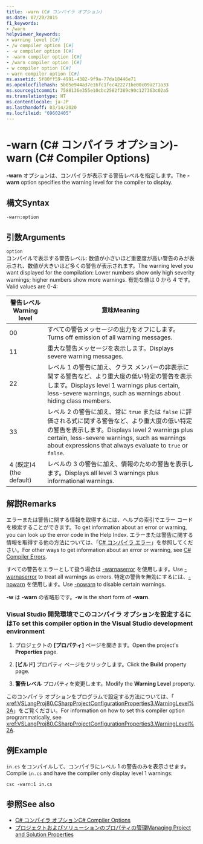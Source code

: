 ```yaml
---
title: -warn (C# コンパイラ オプション)
ms.date: 07/20/2015
f1_keywords:
- /warn
helpviewer_keywords:
- warning level [C#]
- /w compiler option [C#]
- -w compiler option [C#]
- -warn compiler option [C#]
- /warn compiler option [C#]
- w compiler option [C#]
- warn compiler option [C#]
ms.assetid: 5f80ff59-4991-4382-9f9a-77da18446e71
ms.openlocfilehash: 5b05e944a37e16fc1fcc422271be00c09a271a33
ms.sourcegitcommit: 7588136e355e10cbc2582f389c90c127363c02a5
ms.translationtype: HT
ms.contentlocale: ja-JP
ms.lasthandoff: 03/14/2020
ms.locfileid: "69602405"
---
```

# <a name="-warn-c-compiler-options"></a><span data-ttu-id="66107-102">-warn (C# コンパイラ オプション)</span><span class="sxs-lookup"><span data-stu-id="66107-102">-warn (C# Compiler Options)</span></span>
<span data-ttu-id="66107-103">**-warn** オプションは、コンパイラが表示する警告レベルを指定します。</span><span class="sxs-lookup"><span data-stu-id="66107-103">The **-warn** option specifies the warning level for the compiler to display.</span></span>  
  
## <a name="syntax"></a><span data-ttu-id="66107-104">構文</span><span class="sxs-lookup"><span data-stu-id="66107-104">Syntax</span></span>  
  
```console  
-warn:option  
```  
  
## <a name="arguments"></a><span data-ttu-id="66107-105">引数</span><span class="sxs-lookup"><span data-stu-id="66107-105">Arguments</span></span>  
 `option`  
 <span data-ttu-id="66107-106">コンパイルで表示する警告レベル: 数値が小さいほど重要度が高い警告のみが表示され、数値が大きいほど多くの警告が表示されます。</span><span class="sxs-lookup"><span data-stu-id="66107-106">The warning level you want displayed for the compilation: Lower numbers show only high severity warnings; higher numbers show more warnings.</span></span> <span data-ttu-id="66107-107">有効な値は 0 から 4 です。</span><span class="sxs-lookup"><span data-stu-id="66107-107">Valid values are 0-4:</span></span>  
  
|<span data-ttu-id="66107-108">警告レベル</span><span class="sxs-lookup"><span data-stu-id="66107-108">Warning level</span></span>|<span data-ttu-id="66107-109">意味</span><span class="sxs-lookup"><span data-stu-id="66107-109">Meaning</span></span>|  
|-------------------|-------------|  
|<span data-ttu-id="66107-110">0</span><span class="sxs-lookup"><span data-stu-id="66107-110">0</span></span>|<span data-ttu-id="66107-111">すべての警告メッセージの出力をオフにします。</span><span class="sxs-lookup"><span data-stu-id="66107-111">Turns off emission of all warning messages.</span></span>|  
|<span data-ttu-id="66107-112">1</span><span class="sxs-lookup"><span data-stu-id="66107-112">1</span></span>|<span data-ttu-id="66107-113">重大な警告メッセージを表示します。</span><span class="sxs-lookup"><span data-stu-id="66107-113">Displays severe warning messages.</span></span>|  
|<span data-ttu-id="66107-114">2</span><span class="sxs-lookup"><span data-stu-id="66107-114">2</span></span>|<span data-ttu-id="66107-115">レベル 1 の警告に加え、クラス メンバーの非表示に関する警告など、より重大度の低い特定の警告を表示します。</span><span class="sxs-lookup"><span data-stu-id="66107-115">Displays level 1 warnings plus certain, less-severe warnings, such as warnings about hiding class members.</span></span>|  
|<span data-ttu-id="66107-116">3</span><span class="sxs-lookup"><span data-stu-id="66107-116">3</span></span>|<span data-ttu-id="66107-117">レベル 2 の警告に加え、常に `true` または `false` に評価される式に関する警告など、より重大度の低い特定の警告を表示します。</span><span class="sxs-lookup"><span data-stu-id="66107-117">Displays level 2 warnings plus certain, less-severe warnings, such as warnings about expressions that always evaluate to `true` or `false`.</span></span>|  
|<span data-ttu-id="66107-118">4 (既定)</span><span class="sxs-lookup"><span data-stu-id="66107-118">4 (the default)</span></span>|<span data-ttu-id="66107-119">レベルの 3 の警告に加え、情報のための警告を表示します。</span><span class="sxs-lookup"><span data-stu-id="66107-119">Displays all level 3 warnings plus informational warnings.</span></span>|  
  
## <a name="remarks"></a><span data-ttu-id="66107-120">解説</span><span class="sxs-lookup"><span data-stu-id="66107-120">Remarks</span></span>  
 <span data-ttu-id="66107-121">エラーまたは警告に関する情報を取得するには、ヘルプの索引でエラー コードを検索することができます。</span><span class="sxs-lookup"><span data-stu-id="66107-121">To get information about an error or warning, you can look up the error code in the Help Index.</span></span> <span data-ttu-id="66107-122">エラーまたは警告に関する情報を取得する他の方法については、「[C# コンパイラ エラー](../compiler-messages/index.md)」を参照してください。</span><span class="sxs-lookup"><span data-stu-id="66107-122">For other ways to get information about an error or warning, see [C# Compiler Errors](../compiler-messages/index.md).</span></span>  
  
 <span data-ttu-id="66107-123">すべての警告をエラーとして扱う場合は [-warnaserror](./warnaserror-compiler-option.md) を使用します。</span><span class="sxs-lookup"><span data-stu-id="66107-123">Use [-warnaserror](./warnaserror-compiler-option.md) to treat all warnings as errors.</span></span> <span data-ttu-id="66107-124">特定の警告を無効にするには、[-nowarn](./nowarn-compiler-option.md) を使用します。</span><span class="sxs-lookup"><span data-stu-id="66107-124">Use [-nowarn](./nowarn-compiler-option.md) to disable certain warnings.</span></span>  
  
 <span data-ttu-id="66107-125">**-w** は **-warn** の省略形です。</span><span class="sxs-lookup"><span data-stu-id="66107-125">**-w** is the short form of **-warn**.</span></span>  
  
### <a name="to-set-this-compiler-option-in-the-visual-studio-development-environment"></a><span data-ttu-id="66107-126">Visual Studio 開発環境でこのコンパイラ オプションを設定するには</span><span class="sxs-lookup"><span data-stu-id="66107-126">To set this compiler option in the Visual Studio development environment</span></span>  
  
1. <span data-ttu-id="66107-127">プロジェクトの **[プロパティ]** ページを開きます。</span><span class="sxs-lookup"><span data-stu-id="66107-127">Open the project's **Properties** page.</span></span>  
  
2. <span data-ttu-id="66107-128">**[ビルド]** プロパティ ページをクリックします。</span><span class="sxs-lookup"><span data-stu-id="66107-128">Click the **Build** property page.</span></span>  
  
3. <span data-ttu-id="66107-129">**警告レベル** プロパティを変更します。</span><span class="sxs-lookup"><span data-stu-id="66107-129">Modify the **Warning Level** property.</span></span>  
  
 <span data-ttu-id="66107-130">このコンパイラ オプションをプログラムで設定する方法については、「 <xref:VSLangProj80.CSharpProjectConfigurationProperties3.WarningLevel%2A>」をご覧ください。</span><span class="sxs-lookup"><span data-stu-id="66107-130">For information on how to set this compiler option programmatically, see <xref:VSLangProj80.CSharpProjectConfigurationProperties3.WarningLevel%2A>.</span></span>  
  
## <a name="example"></a><span data-ttu-id="66107-131">例</span><span class="sxs-lookup"><span data-stu-id="66107-131">Example</span></span>  
 <span data-ttu-id="66107-132">`in.cs` をコンパイルして、コンパイラにレベル 1 の警告のみを表示させます。</span><span class="sxs-lookup"><span data-stu-id="66107-132">Compile `in.cs` and have the compiler only display level 1 warnings:</span></span>  
  
```console  
csc -warn:1 in.cs  
```  
  
## <a name="see-also"></a><span data-ttu-id="66107-133">参照</span><span class="sxs-lookup"><span data-stu-id="66107-133">See also</span></span>

- [<span data-ttu-id="66107-134">C# コンパイラ オプション</span><span class="sxs-lookup"><span data-stu-id="66107-134">C# Compiler Options</span></span>](./index.md)
- [<span data-ttu-id="66107-135">プロジェクトおよびソリューションのプロパティの管理</span><span class="sxs-lookup"><span data-stu-id="66107-135">Managing Project and Solution Properties</span></span>](/visualstudio/ide/managing-project-and-solution-properties)
